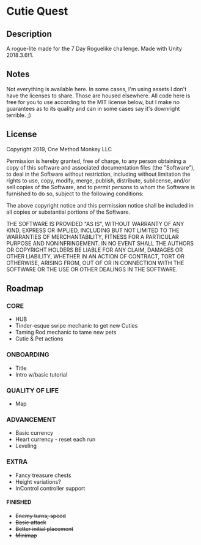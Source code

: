 # Cutie Quest

## Description
A rogue-lite made for the 7 Day Roguelike challenge.
Made with Unity 2018.3.6f1.

## Notes
Not everything is available here. In some cases, I'm using assets I don't have the licenses to share. Those are housed elsewhere. All code here is free for you to use according to the MIT license below, but I make no guarantees as to its quality and can in some cases say it's downright terrible. ;)

## License
Copyright 2019, One Method Monkey LLC

Permission is hereby granted, free of charge, to any person obtaining a copy of this software and associated documentation files (the "Software"), to deal in the Software without restriction, including without limitation the rights to use, copy, modify, merge, publish, distribute, sublicense, and/or sell copies of the Software, and to permit persons to whom the Software is furnished to do so, subject to the following conditions:

The above copyright notice and this permission notice shall be included in all copies or substantial portions of the Software.

THE SOFTWARE IS PROVIDED "AS IS", WITHOUT WARRANTY OF ANY KIND, EXPRESS OR IMPLIED, INCLUDING BUT NOT LIMITED TO THE WARRANTIES OF MERCHANTABILITY, FITNESS FOR A PARTICULAR PURPOSE AND NONINFRINGEMENT. IN NO EVENT SHALL THE AUTHORS OR COPYRIGHT HOLDERS BE LIABLE FOR ANY CLAIM, DAMAGES OR OTHER LIABILITY, WHETHER IN AN ACTION OF CONTRACT, TORT OR OTHERWISE, ARISING FROM, OUT OF OR IN CONNECTION WITH THE SOFTWARE OR THE USE OR OTHER DEALINGS IN THE SOFTWARE.

## Roadmap
### CORE
* HUB
* Tinder-esque swipe mechanic to get new Cuties
* Taming Rod mechanic to tame new pets
* Cutie & Pet actions

### ONBOARDING
* Title
* Intro w/basic tutorial

### QUALITY OF LIFE
* Map

### ADVANCEMENT
* Basic currency
* Heart currency - reset each run
* Leveling

### EXTRA
* Fancy treasure chests
* Height variations?
* InControl controller support

#### FINISHED
* ~~Enemy turns; speed~~
* ~~Basic attack~~
* ~~Better initial placement~~
* ~~Minimap~~